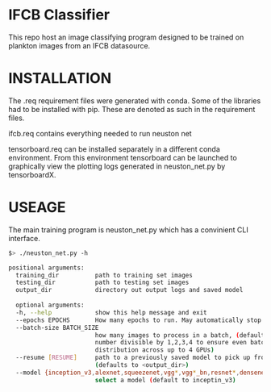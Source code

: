 # IFCB Classifier

This repo host an image classifying program designed to be trained on plankton images from an IFCB datasource.

# INSTALLATION

The .req requirement files were generated with conda. Some of the libraries had to be installed with pip. These are denoted as such in the requirement files.

ifcb.req contains everything needed to run neuston net

tensorboard.req can be installed separately in a different conda environment. From this environment tensorboard can be launched to graphically view the plotting logs generated in neuston_net.py by tensorboardX.

# USEAGE
The main training program is neuston_net.py which has a convinient CLI interface.
```sh
$> ./neuston_net.py -h

positional arguments:
  training_dir          path to training set images
  testing_dir           path to testing set images
  output_dir            directory out output logs and saved model
  
  optional arguments:
  -h, --help            show this help message and exit
  --epochs EPOCHS       How many epochs to run. May automatically stop before EPOCHS if validation loss plateaus but with do at least EPOCHS/2 runs. (default 10)
  --batch-size BATCH_SIZE
                        how many images to process in a batch, (default 108, a
                        number divisible by 1,2,3,4 to ensure even batch
                        distribution across up to 4 GPUs)
  --resume [RESUME]     path to a previously saved model to pick up from
                        (defaults to <output_dir>)
  --model {inception_v3,alexnet,squeezenet,vgg*,vgg*_bn,resnet*,densenet*}
                        select a model (default to inceptin_v3)
```
